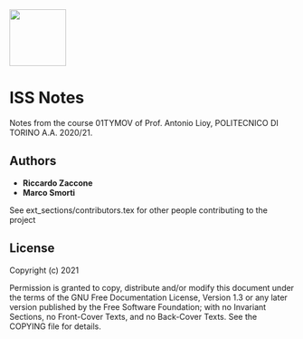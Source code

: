 <img src="http://www.nuovariprografica.it/wp-content/uploads/2017/07/Logo-POLITO-tesi-di-laurea.png" width="100">

# ISS Notes
Notes from the course 01TYMOV of Prof. Antonio Lioy, POLITECNICO DI TORINO A.A. 2020/21.

## Authors

* **Riccardo Zaccone** 
* **Marco Smorti**

See ext_sections/contributors.tex for other people contributing to the project


## License
Copyright (c) 2021

Permission is granted to copy, distribute and/or modify this document
under the terms of the GNU Free Documentation License, Version 1.3
or any later version published by the Free Software Foundation;
with no Invariant Sections, no Front-Cover Texts, and no Back-Cover Texts.
See the COPYING file for details.
